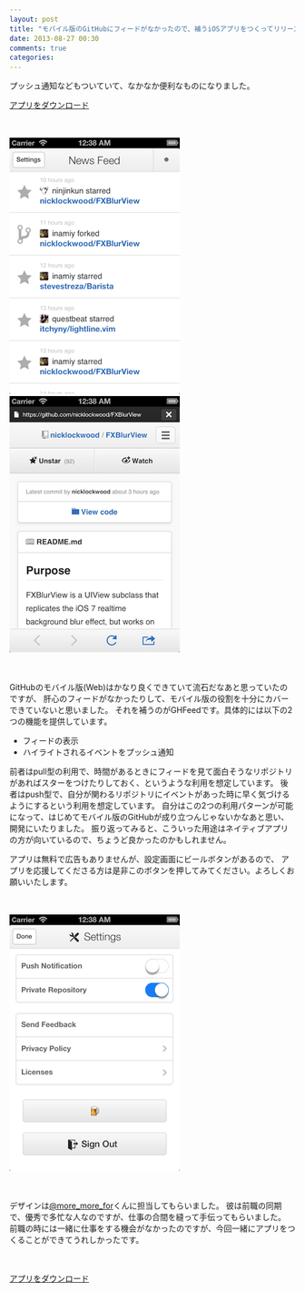 ```yaml
---
layout: post
title: "モバイル版のGitHubにフィードがなかったので、補うiOSアプリをつくってリリースした"
date: 2013-08-27 00:30
comments: true
categories: 
---
```


プッシュ通知などもついていて、なかなか便利なものになりました。

[アプリをダウンロード](https://itunes.apple.com/jp/app/ghfeed/id683793545)

　

![](/assets/2013-08-27/feed.png)　![](/assets/2013-08-27/page.png)

　

GitHubのモバイル版(Web)はかなり良くできていて流石だなあと思っていたのですが、
肝心のフィードがなかったりして、モバイル版の役割を十分にカバーできていないと思いました。
それを補うのがGHFeedです。具体的には以下の2つの機能を提供しています。

- フィードの表示
- ハイライトされるイベントをプッシュ通知

前者はpull型の利用で、時間があるときにフィードを見て面白そうなリポジトリがあればスターをつけたりしておく、というような利用を想定しています。
後者はpush型で、自分が関わるリポジトリにイベントがあった時に早く気づけるようにするという利用を想定しています。
自分はこの2つの利用パターンが可能になって、はじめてモバイル版のGitHubが成り立つんじゃないかなあと思い、開発にいたりました。
振り返ってみると、こういった用途はネイティブアプリの方が向いているので、ちょうど良かったのかもしれません。

アプリは無料で広告もありませんが、設定画面にビールボタンがあるので、
アプリを応援してくださる方は是非このボタンを押してみてください。よろしくお願いいたします。

　

![](/assets/2013-08-27/beer.png)

　

デザインは[@more_more_for](https://twitter.com/more_more_for)くんに担当してもらいました。
彼は前職の同期で、優秀で多忙な人なのですが、仕事の合間を縫って手伝ってもらいました。
前職の時には一緒に仕事をする機会がなかったのですが、今回一緒にアプリをつくることができてうれしかったです。

　

[アプリをダウンロード](https://itunes.apple.com/jp/app/ghfeed/id683793545)

